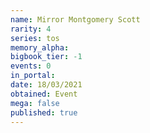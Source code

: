 ```yaml
---
name: Mirror Montgomery Scott
rarity: 4
series: tos
memory_alpha:
bigbook_tier: -1
events: 0
in_portal:
date: 18/03/2021
obtained: Event
mega: false
published: true
---
```



